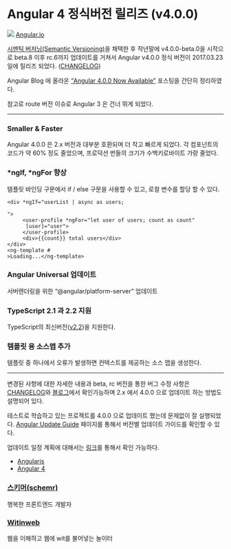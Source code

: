 # Angular 4 정식버전 릴리즈 (v4.0.0)

![](https://cdn-images-1.medium.com/max/1600/1*xpx_t3KyzwP82ydXEhbSjA.png)
<span class="figcaption_hack">[Angular.io](https://angular.io/)</span>

[시멘틱 버저닝(Semantic
Versioning)](http://angularjs.blogspot.kr/2016/10/versioning-and-releasing-angular.html)을
채택한 후 작년말에 v4.0.0-beta.0을 시작으로 beta.8 이후 rc.6까지 업데이트를 거쳐서 Angular v4.0.0 정식 버전이
2017.03.23일에 릴리즈 되었다.
([CHANGELOG](https://github.com/angular/angular/blob/master/CHANGELOG.md))

Angular Blog 에 올라온 [“Angular 4.0.0 Now
Available”](https://angularjs.blogspot.kr/2017/03/angular-400-now-available.html)
포스팅을 간단히 정리하였다.

참고로 route 버전 이슈로 Angular 3 은 건너 뛰게 되었다.

*****

### Smaller & Faster

Angular 4.0.0 은 2.x 버전과 대부분 호환되며 더 작고 빠르게 되었다. 각 컴포넌트의 코드가 약 60% 정도 줄었으며, 프로덕션
번들의 크기가 수백키로바이트 가량 줄었다.

### *ngIf, *ngFor 향상

템플릿 바인딩 구문에서 if / else 구문을 사용할 수 있고, 로컬 변수를 할당 할 수 있다.

    <div *ngIf="userList | async as users; 
     
    ">
         <user-profile *ngFor="let user of users; count as count"
          [user]="user">
         </user-profile>
         <div>{{count}} total users</div>
    </div>
    <ng-template #
    >Loading...</ng-template>

### Angular Universal 업데이트

서버렌더링을 위한 “@angular/platform-server” 업데이트

### TypeScript 2.1 과 2.2 지원

TypeScript의
최신버전([v2.2](https://github.com/Microsoft/TypeScript/releases/tag/v2.2.1))을 지원한다.

### 템플릿 용 소스맵 추가

템플릿 중 하나에서 오류가 발생하면 컨텍스트를 제공하는 소스 맵을 생성한다.

*****

변경된 사항에 대한 자세한 내용과 beta, rc 버전을 통한 버그 수정 사항은
[CHANGELOG](https://github.com/angular/angular/blob/master/CHANGELOG.md)와
[블로그](https://angularjs.blogspot.kr/2017/03/angular-400-now-available.html)에서
확인가능하며 2.x 에서 4.0.0 으로 업데이트 하는 방법도 설명되어 있다.

테스트로 학습하고 있는 프로젝트를 4.0.0 으로 업데이트 했는데 문제없이 잘 실행되었다. [Angular Update
Guide](https://angular-update-guide.firebaseapp.com/) 페이지를 통해서 버전별 업데이트 가이드를 확인할
수 있다.

업데이트 일정 계획에 대해서는
[링크](https://github.com/angular/angular/blob/master/docs/RELEASE_SCHEDULE.md)를
통해서 확인 가능하다.

* [Angularjs](https://medium.com/tag/angularjs?source=post)
* [Angular 4](https://medium.com/tag/angular-4?source=post)

### [스키머(schemr)](https://medium.com/@schemr)

행복한 프론트엔드 개발자

### [Witinweb](https://medium.com/witinweb?source=footer_card)

웹을 이해하고 웹에 wit를 불어넣는 놀이터
